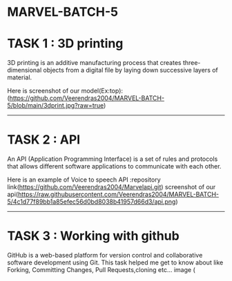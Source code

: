 # MARVEL-BATCH-5

# TASK 1 : 3D printing

3D printing is an additive manufacturing process that creates three-dimensional objects from a digital file by laying down successive layers of material.

Here is screenshot of our model(Ex:top):(https://github.com/Veerendras2004/MARVEL-BATCH-5/blob/main/3dprint.jpg?raw=true)

***

# TASK 2 : API

An API (Application Programming Interface) is a set of rules and protocols that allows different software applications to communicate with each other.

Here is an example of Voice to speech API :repository link(https://github.com/Veerendras2004/Marvelapi.git)
screenshot of our api(https://raw.githubusercontent.com/Veerendras2004/MARVEL-BATCH-5/4c1d77f89bb1a85efec56d0bd8038b41957d66d3/api.png)

***

# TASK 3 : Working with github

GitHub is a web-based platform for version control and collaborative software development using Git.
This task helped me get to know about  like Forking, Committing Changes, Pull Requests,cloning etc...
image (
